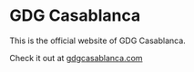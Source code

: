 # GDG Casablanca

This is the official website of GDG Casablanca.

Check it out at [gdgcasablanca.com](https://gdgcasablanca.com 'GDG Casablanca')
